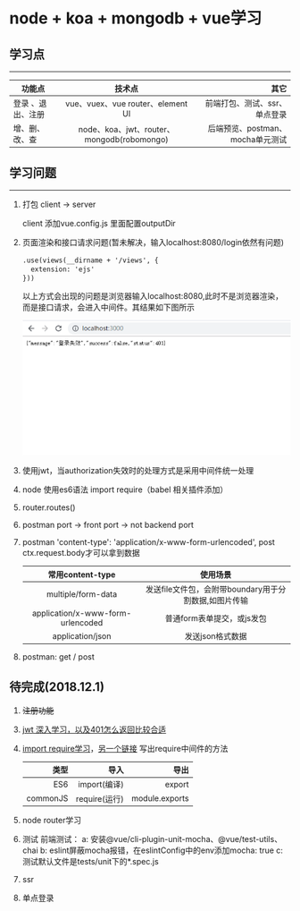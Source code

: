 # node + koa + mongodb + vue学习

## 学习点
---

功能点|技术点|其它
---|:---:|---:
登录 、退出、注册|vue、vuex、vue router、element UI|前端打包、测试、ssr、单点登录
增、删、改、查|node、koa、jwt、router、mongodb(robomongo)|后端预览、postman、mocha单元测试
## 学习问题
  ---
  1. 打包 client -> server

      client 添加vue.config.js 里面配置outputDir

  2. 页面渲染和接口请求问题(暂未解决，输入localhost:8080/login依然有问题)
      ```
      .use(views(__dirname + '/views', {
        extension: 'ejs'
      }))
      ```
        以上方式会出现的问题是浏览器输入localhost:8080,此时不是浏览器渲染，而是接口请求，会进入中间件。其结果如下图所示

      ![avatar](./mdImages/render&api.png)
  
  3. 使用jwt，当authorization失效时的处理方式是采用中间件统一处理
  4. node 使用es6语法 import require（babel 相关插件添加）
  5. router.routes() 
  6. postman port  -> front port -> not backend port 
  7. postman 'content-type': 'application/x-www-form-urlencoded', post 		ctx.request.body才可以拿到数据 

		常用content-type | 使用场景|
		:---:             |:---: |
		multiple/form-data |发送file文件包，会附带boundary用于分割数据,如图片传输 |
		application/x-www-form-urlencoded |普通form表单提交，或js发包 |
		application/json|发送json格式数据 
  
  8. postman: get / post

## 待完成(2018.12.1)
   1. ~~注册功能~~
   <!-- 2. content-type, get/post等方式发送数据，后台获取参数的方式 -->
   3. [jwt 深入学习，以及401怎么返回比较合适](http://www.ruanyifeng.com/blog/2018/07/json_web_token-tutorial.html)
   4. [import require学习](http://imweb.io/topic/582293894067ce9726778be9)，[另一个链接](https://chenshenhai.github.io/koa2-note/note/other/esm.html)
	 写出require中间件的方法

		类型 | 导入 | 导出
		---: | ---: | ---:
		ES6 | import(编译) | export
		commonJS | require(运行) | module.exports
   5. node router学习
   6. 测试
		前端测试：
			a: 安装@vue/cli-plugin-unit-mocha、@vue/test-utils、chai
			b: eslint屏蔽mocha报错，在eslintConfig中的env添加mocha: true
			c: 测试默认文件是tests/unit下的*.spec.js
			
   7. ssr
   8. 单点登录

 
